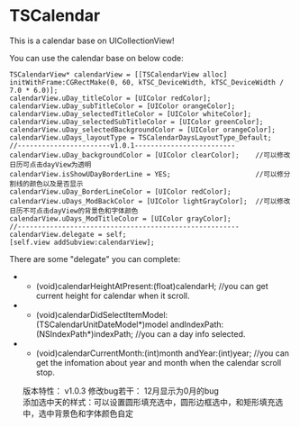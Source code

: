 # TSCalendar

This is a calendar base on UICollectionView!

   You can use the calendar base on below code:
    
    TSCalendarView* calendarView = [[TSCalendarView alloc] initWithFrame:CGRectMake(0, 60, kTSC_DeviceWidth, kTSC_DeviceWidth / 7.0 * 6.0)];
    calendarView.uDay_titleColor = [UIColor redColor];
    calendarView.uDay_subTitleColor = [UIColor orangeColor];
    calendarView.uDay_selectedTitleColor = [UIColor whiteColor];
    calendarView.uDay_selectedSubTitleColor = [UIColor greenColor];
    calendarView.uDay_selectedBackgroundColor = [UIColor orangeColor];
    calendarView.uDays_layoutType = TSCalendarDaysLayoutType_Default; 
    //-----------------------v1.0.1-------------------------
    calendarView.uDay_backgroundColor = [UIColor clearColor];    //可以修改日历可点击dayView为透明
    calendarView.isShowUDayBorderLine = YES;                     //可以修分割线的颜色以及是否显示
    calendarView.uDay_BorderLineColor = [UIColor redColor];
    calendarView.uDays_ModBackColor = [UIColor lightGrayColor];  //可以修改日历不可点击dayView的背景色和字体颜色
    calendarView.uDays_ModTitleColor = [UIColor grayColor];
    //-------------------------------------------------------
    calendarView.delegate = self;
    [self.view addSubview:calendarView];

There are some "delegate" you can complete:
* - (void)calendarHeightAtPresent:(float)calendarH;   //you can get current height for calendar when it scroll.
* - (void)calendarDidSelectItemModel:(TSCalendarUnitDateModel*)model andIndexPath:(NSIndexPath*)indexPath; //you can a day info selected.
* - (void)calendarCurrentMonth:(int)month andYear:(int)year;    //you can get the infomation about year and month when the calendar scroll stop.


   版本特性：
   v1.0.3
      修改bug若干：
         12月显示为0月的bug   
         添加选中天的样式：可以设置圆形填充选中，圆形边框选中，和矩形填充选中，选中背景色和字体颜色自定
